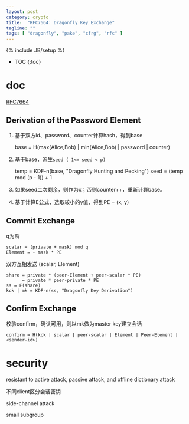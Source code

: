 ```yaml
---
layout: post
category: crypto
title:  "RFC7664: Dragonfly Key Exchange"
tagline: ""
tags: [ "dragonfly", "pake", "cfrg", "rfc" ] 
---
```

{% include JB/setup %}

* TOC
{:toc}

# doc

[RFC7664](https://www.rfc-editor.org/rfc/rfc7664.html)

## Derivation of the Password Element

1) 基于双方id、password、counter计算hash，得到base

    base = H(max(Alice,Bob) | min(Alice,Bob) | password | counter)

2) 基于base，派生`seed ( 1<= seed < p)`

    temp = KDF-n(base, "Dragonfly Hunting and Pecking")
    seed = (temp mod (p - 1)) + 1

3) 如果seed二次剩余，则作为x；否则counter++，重新计算base。

4) 基于计算E公式，选取较小的y值，得到PE = (x, y)

## Commit Exchange

q为阶

    scalar = (private + mask) mod q
    Element = - mask * PE

双方互相发送 (scalar, Element)

    share = private * (peer-Element + peer-scalar * PE) 
          = private * peer-private * PE
    ss = F(share)
    kck | mk = KDF-n(ss, "Dragonfly Key Derivation")

## Confirm Exchange

校验confirm，确认可用，则以mk做为master key建立会话

    confirm = H(kck | scalar | peer-scalar | Element | Peer-Element | <sender-id>)

# security

resistant to active attack, passive attack, and offline dictionary attack

不同client区分会话密钥

side-channel attack

small subgroup

